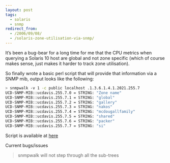 ```yaml
---
layout: post
tags:
  - solaris
  - snmp
redirect_from:
  - /2006/09/08/
  - /solaris-zone-utilisation-via-snmp/
---
```


It’s been a bug-bear for a long time for me that the CPU metrics when querying a Solaris 10 host are global and not zone specific (which of course makes sense, just makes it harder to track zone utilisation).

So finally wrote a basic perl script that will provide that information via a SNMP mib, output looks like the following:

```bash
> snmpwalk -v 1 -c public localhost .1.3.6.1.4.1.2021.255.7
UCD-SNMP-MIB::ucdavis.255.7.0 = STRING: "Zone name"
UCD-SNMP-MIB::ucdavis.255.7.1 = STRING: "global"
UCD-SNMP-MIB::ucdavis.255.7.2 = STRING: "gallery"
UCD-SNMP-MIB::ucdavis.255.7.3 = STRING: "nakos"
UCD-SNMP-MIB::ucdavis.255.7.4 = STRING: "mcdougallfamily"
UCD-SNMP-MIB::ucdavis.255.7.5 = STRING: "shared"
UCD-SNMP-MIB::ucdavis.255.7.6 = STRING: "packer"
UCD-SNMP-MIB::ucdavis.255.7.7 = STRING: "si"
```
Script is available at [here](....)

Current bugs/issues
> snmpwalk will not step through all the sub-trees
